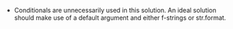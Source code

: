 - Conditionals are unnecessarily used in this solution. An ideal solution should
  make use of a default argument and either f-strings or str.format.

